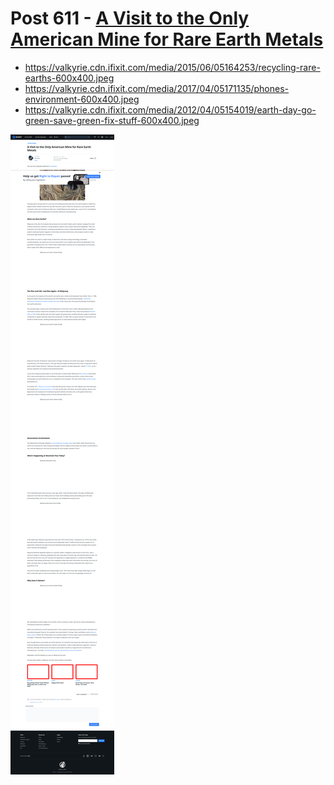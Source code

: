 # Post 611 - [A Visit to the Only American Mine for Rare Earth Metals](https://www.ifixit.com/News/611/a-visit-to-the-only-american-mine-for-rare-earth-metals)

- https://valkyrie.cdn.ifixit.com/media/2015/06/05164253/recycling-rare-earths-600x400.jpeg
- https://valkyrie.cdn.ifixit.com/media/2017/04/05171135/phones-environment-600x400.jpeg
- https://valkyrie.cdn.ifixit.com/media/2012/04/05154019/earth-day-go-green-save-green-fix-stuff-600x400.jpeg

![screencap](screenshots/1f5c12fb-f580-428b-a421-f1486faab49e.png)
